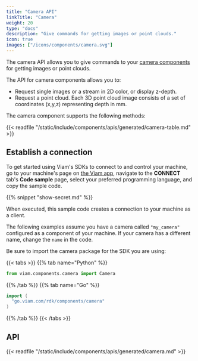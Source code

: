 ```yaml
---
title: "Camera API"
linkTitle: "Camera"
weight: 20
type: "docs"
description: "Give commands for getting images or point clouds."
icon: true
images: ["/icons/components/camera.svg"]
---
```


The camera API allows you to give commands to your [camera components](/components/camera/) for getting images or point clouds.

The API for camera components allows you to:

- Request single images or a stream in 2D color, or display z-depth.
- Request a point cloud.
  Each 3D point cloud image consists of a set of coordinates (x,y,z) representing depth in mm.

The camera component supports the following methods:

{{< readfile "/static/include/components/apis/generated/camera-table.md" >}}

## Establish a connection

To get started using Viam's SDKs to connect to and control your machine, go to your machine's page on [the Viam app](https://app.viam.com), navigate to the **CONNECT** tab's **Code sample** page, select your preferred programming language, and copy the sample code.

{{% snippet "show-secret.md" %}}

When executed, this sample code creates a connection to your machine as a client.

The following examples assume you have a camera called `"my_camera"` configured as a component of your machine.
If your camera has a different name, change the `name` in the code.

Be sure to import the camera package for the SDK you are using:

{{< tabs >}}
{{% tab name="Python" %}}

```python
from viam.components.camera import Camera
```

{{% /tab %}}
{{% tab name="Go" %}}

```go
import (
  "go.viam.com/rdk/components/camera"
)
```

{{% /tab %}}
{{< /tabs >}}

## API

{{< readfile "/static/include/components/apis/generated/camera.md" >}}
